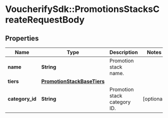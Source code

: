 # VoucherifySdk::PromotionsStacksCreateRequestBody

## Properties

| Name | Type | Description | Notes |
| ---- | ---- | ----------- | ----- |
| **name** | **String** | Promotion stack name. |  |
| **tiers** | [**PromotionStackBaseTiers**](PromotionStackBaseTiers.md) |  |  |
| **category_id** | **String** | Promotion stack category ID. | [optional] |

